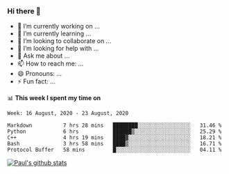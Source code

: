 ### Hi there 👋

- 🔭 I’m currently working on ...
- 🌱 I’m currently learning ...
- 👯 I’m looking to collaborate on ...
- 🤔 I’m looking for help with ...
- 💬 Ask me about ...
- 📫 How to reach me: ...
- 😄 Pronouns: ...
- ⚡ Fun fact: ...

📊 **This week I spent my time on**
<!--START_SECTION:waka-->
```text
Week: 16 August, 2020 - 23 August, 2020

Markdown          7 hrs 28 mins   ████████░░░░░░░░░░░░░░░░░   31.46 % 
Python            6 hrs           ██████▒░░░░░░░░░░░░░░░░░░   25.29 % 
C++               4 hrs 19 mins   ████▓░░░░░░░░░░░░░░░░░░░░   18.21 % 
Bash              3 hrs 58 mins   ████▒░░░░░░░░░░░░░░░░░░░░   16.71 % 
Protocol Buffer   58 mins         █░░░░░░░░░░░░░░░░░░░░░░░░   04.11 % 
```
<!--END_SECTION:waka-->


[![Paul's github stats](https://github-readme-stats.vercel.app/api?username=mickeyouyou&theme=dracula&show_icons=true)](https://github.com/anuraghazra/github-readme-stats)
